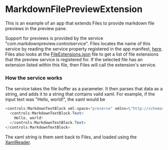 # MarkdownFilePreviewExtension

This is an example of an app that extends Files to provide markdown file previews in the preview pane.

Support for previews is provided by the service "com.markdownpreview.controlservice".
Files locates the name of this service by reading the service property registered in the app manifest, [here](https://github.com/winston-de/MarkdownFilePreviewExtension/blob/fc3a14793d358012a4f70cf63182012b471297e4/MarkdownFileExtension/Package.appxmanifest#L53).
Files also looks at the [FileExtensions.json](https://github.com/winston-de/MarkdownFilePreviewExtension/blob/master/MarkdownFileExtension/Public/FileExtensions.json) file to get a list of file extensions that the preview service is registered for.
If the selected file has an extension listed within this file, then Files will call the extension's service.

### How the service works

The service takes the file buffer as a parameter. It then parses that data as a string, and adds it to a string that contains valid xaml.
For example, if the input text was "Hello, world!", the xaml would be
```cs
<controls:MarkdownTextBlock xml:space="preserve" xmlns=\"http://schemas.microsoft.com/winfx/2006/xaml/presentation" xmlns:controls="using:Microsoft.Toolkit.Uwp.UI.Controls">
  <controls:MarkdownTextBlock.Text>
    Hello, world!
  </controls:MarkdownTextBlock.Text>
</controls:MarkdownTextBlock>
```
The xaml string is them sent back to Files, and loaded using the [XamlReader](https://docs.microsoft.com/en-us/uwp/api/windows.ui.xaml.markup.xamlreader.load).
